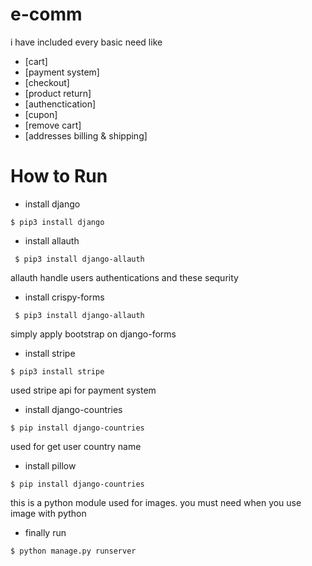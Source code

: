 # e-comm

i have included every basic need like

- [cart]
- [payment system]
- [checkout]
- [product return]
- [authenctication]
- [cupon]
- [remove cart]
- [addresses billing & shipping]


# How to Run 
- install django

```
$ pip3 install django
```
- install allauth  

```
 $ pip3 install django-allauth 
```
allauth handle users authentications and these sequrity 

- install crispy-forms

```
 $ pip3 install django-allauth 
```
simply apply bootstrap on django-forms

- install stripe

```
$ pip3 install stripe

```
used stripe api for payment system 

- install django-countries

```
$ pip install django-countries

```
used for get user country name

- install pillow 

```
$ pip install django-countries
```
this is a python module used for images. you must need when you use image with python

- finally run 

```
$ python manage.py runserver
```





